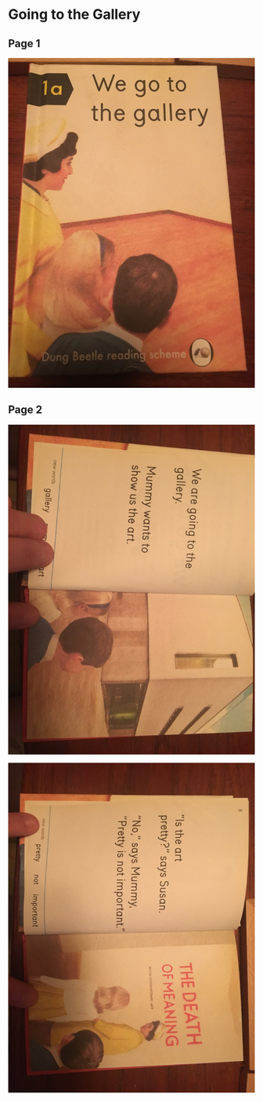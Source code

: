 # Going to the Gallery

## Page 1

![](/IMG_2235.JPG)

## Page 2


![](/IMG_2236.JPG)


![](/IMG_2237.JPG)

